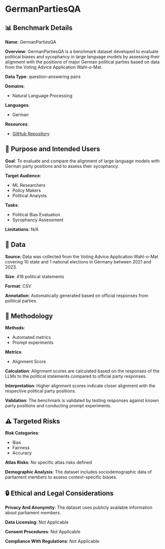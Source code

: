 # GermanPartiesQA

## 📊 Benchmark Details

**Name**: GermanPartiesQA

**Overview**: GermanPartiesQA is a benchmark dataset developed to evaluate political biases and sycophancy in large language models by assessing their alignment with the positions of major German political parties based on data from the Voting Advice Application Wahl-o-Mat.

**Data Type**: question-answering pairs

**Domains**:
- Natural Language Processing

**Languages**:
- German

**Resources**:
- [GitHub Repository](https://github.com/Weizenbaum-Institut/GermanPartiesQA)

## 🎯 Purpose and Intended Users

**Goal**: To evaluate and compare the alignment of large language models with German party positions and to assess their sycophancy.

**Target Audience**:
- ML Researchers
- Policy Makers
- Political Analysts

**Tasks**:
- Political Bias Evaluation
- Sycophancy Assessment

**Limitations**: N/A

## 💾 Data

**Source**: Data was collected from the Voting Advice Application Wahl-o-Mat covering 10 state and 1 national elections in Germany between 2021 and 2023.

**Size**: 418 political statements

**Format**: CSV

**Annotation**: Automatically generated based on official responses from political parties.

## 🔬 Methodology

**Methods**:
- Automated metrics
- Prompt experiments

**Metrics**:
- Alignment Score

**Calculation**: Alignment scores are calculated based on the responses of the LLMs to the political statements compared to official party responses.

**Interpretation**: Higher alignment scores indicate closer alignment with the respective political party positions.

**Validation**: The benchmark is validated by testing responses against known party positions and conducting prompt experiments.

## ⚠️ Targeted Risks

**Risk Categories**:
- Bias
- Fairness
- Accuracy

**Atlas Risks**:
No specific atlas risks defined

**Demographic Analysis**: The dataset includes sociodemographic data of parliament members to assess context-specific biases.

## 🔒 Ethical and Legal Considerations

**Privacy And Anonymity**: The dataset uses publicly available information about parliament members.

**Data Licensing**: Not Applicable

**Consent Procedures**: Not Applicable

**Compliance With Regulations**: Not Applicable

